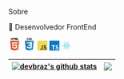 Sobre

💼 Desenvolvedor FrontEnd

<code><img height="25" alt="javascript" src="https://raw.githubusercontent.com/github/explore/80688e429a7d4ef2fca1e82350fe8e3517d3494d/topics/html/html.png"></code>
<code><img height="25" alt="javascript" src="https://raw.githubusercontent.com/github/explore/80688e429a7d4ef2fca1e82350fe8e3517d3494d/topics/css/css.png"></code>
<code><img height="20" alt="javascript" src="https://raw.githubusercontent.com/github/explore/80688e429a7d4ef2fca1e82350fe8e3517d3494d/topics/javascript/javascript.png"></code>
<code><img height="20" alt="typescript" src="https://raw.githubusercontent.com/github/explore/80688e429a7d4ef2fca1e82350fe8e3517d3494d/topics/typescript/typescript.png"></code>
<code><img height="20" alt="react" src="https://raw.githubusercontent.com/github/explore/80688e429a7d4ef2fca1e82350fe8e3517d3494d/topics/react/react.png"></code>

| <a href="https://github.com/devbraz/github-readme-stats"><img align="center" src="https://github-readme-stats.vercel.app/api?username=devbraz&show_icons=true&include_all_commits=true&theme=buefy&hide_border=true" alt="devbraz's github stats" /></a> | <a href="https://github.com/devbraz/github-readme-stats"><img align="center" src="https://github-readme-stats.vercel.app/api/top-langs/?username=devbraz&layout=compact&theme=buefy&hide_border=true" /></a> |
| ------------- | ------------- |
